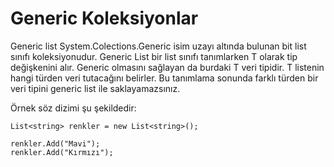# Generic Koleksiyonlar

Generic list System.Colections.Generic isim uzayı altında bulunan bit list sınıfı koleksiyonudur. Generic List bir list sınıfı tanımlarken T olarak tip değişkenini alır. Generic olmasını sağlayan da burdaki T veri tipidir. T listenin hangi türden veri tutacağını  belirler. Bu tanımlama sonunda farklı türden bir veri tipini generic list ile saklayamazsınız. 

Örnek söz dizimi şu şekildedir: 

    List<string> renkler = new List<string>();

    renkler.Add("Mavi");
    renkler.Add("Kırmızı");